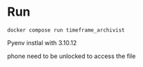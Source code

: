 # Run

```
docker compose run timeframe_archivist
```

Pyenv instlal with 3.10.12

phone need to be unlocked to access the file